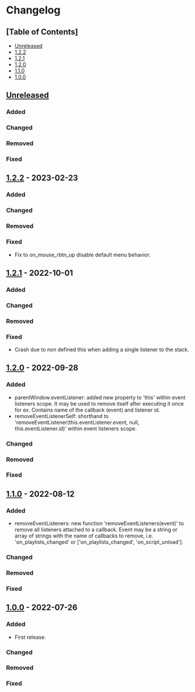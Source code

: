# Changelog

## [Table of Contents]
- [Unreleased](#unreleased)
- [1.2.2](#122---2023-02-23)
- [1.2.1](#121---2022-10-01)
- [1.2.0](#120---2022-09-28)
- [1.1.0](#110---2022-08-12)
- [1.0.0](#100---2022-07-26)

## [Unreleased][]
### Added
### Changed
### Removed
### Fixed

## [1.2.2] - 2023-02-23
### Added
### Changed
### Removed
### Fixed
- Fix to on_mouse_rbtn_up disable default menu behavior.

## [1.2.1] - 2022-10-01
### Added
### Changed
### Removed
### Fixed
- Crash due to non defined this when adding a single listener to the stack.

## [1.2.0] - 2022-09-28
### Added
- parentWindow.eventListener: added new property to 'this' within event listeners scope. It may be used to remove itself after executing it once for ex. Contains name of the callback (event) and listener id.
- removeEventListenerSelf: shorthand to 'removeEventListener(this.eventListener.event, null, this.eventListener.id)' within event listeners scope.
### Changed
### Removed
### Fixed

## [1.1.0] - 2022-08-12
### Added
- removeEventListeners: new function 'removeEventListeners(event)' to remove all listeners attached to a callback. Event may be a string or array of strings with the name of callbacks to remove, i.e. 'on_playlists_changed' or  ['on_playlists_changed', 'on_script_unload'].
### Changed
### Removed
### Fixed

## [1.0.0] - 2022-07-26
### Added
- First release.
### Changed
### Removed
### Fixed

[Unreleased]: https://github.com/regorxxx/Callbacks-Framework-SMP/compare/v1.2.2...HEAD
[1.2.2]: https://github.com/regorxxx/Callbacks-Framework-SMP/compare/v1.2.1...v1.2.2
[1.2.1]: https://github.com/regorxxx/Callbacks-Framework-SMP/compare/v1.2.0...v1.2.1
[1.2.0]: https://github.com/regorxxx/Callbacks-Framework-SMP/compare/v1.1.0...v1.2.0
[1.1.0]: https://github.com/regorxxx/Callbacks-Framework-SMP/compare/v1.0.0...v1.1.0
[1.0.0]: https://github.com/regorxxx/Callbacks-Framework-SMP/compare/997dd95...v1.0.0